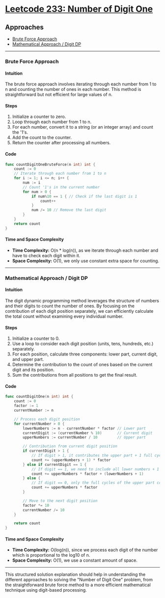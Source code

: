 # [Leetcode 233: Number of Digit One](https://leetcode.com/problems/number-of-digit-one/)

## Approaches
- [Brute Force Approach](#brute-force-approach)
- [Mathematical Approach / Digit DP](#mathematical-approach--digit-dp)

---

### Brute Force Approach

#### Intuition
The brute force approach involves iterating through each number from 1 to n and counting the number of ones in each number. This method is straightforward but not efficient for large values of n.

#### Steps
1. Initialize a counter to zero.
2. Loop through each number from 1 to n.
3. For each number, convert it to a string (or an integer array) and count the '1's.
4. Add the count to the counter.
5. Return the counter after processing all numbers.

#### Code
```go
func countDigitOneBruteForce(n int) int {
    count := 0
    // Iterate through each number from 1 to n
    for i := 1; i <= n; i++ {
        num := i
        // Count '1's in the current number
        for num > 0 {
            if num%10 == 1 { // Check if the last digit is 1
                count++
            }
            num /= 10 // Remove the last digit
        }
    }
    return count
}
```

#### Time and Space Complexity
- **Time Complexity:** O(n * log(n)), as we iterate through each number and have to check each digit within it.
- **Space Complexity:** O(1), we only use constant extra space for counting.

---

### Mathematical Approach / Digit DP

#### Intuition
The digit dynamic programming method leverages the structure of numbers and their digits to count the number of ones. By focusing on the contribution of each digit position separately, we can efficiently calculate the total count without examining every individual number.

#### Steps
1. Initialize a counter to 0.
2. Use a loop to consider each digit position (units, tens, hundreds, etc.) separately.
3. For each position, calculate three components: lower part, current digit, and upper part.
4. Determine the contribution to the count of ones based on the current digit and its position.
5. Sum the contributions from all positions to get the final result.

#### Code
```go
func countDigitOne(n int) int {
    count := 0
    factor := 1
    currentNumber := n

    // Process each digit position
    for currentNumber > 0 {
        lowerNumbers := n - currentNumber * factor // Lower part
        currentDigit := (currentNumber % 10)       // Current digit
        upperNumbers := currentNumber / 10         // Upper part

        // Contribution from current digit position
        if currentDigit > 1 {
            // If digit > 1, it contributes the upper part + 1 full cycles of 1 occurrence
            count += (upperNumbers + 1) * factor
        } else if currentDigit == 1 {
            // If digit == 1, we need to include all lower numbers + 1 additional occurrence
            count += upperNumbers * factor + (lowerNumbers + 1)
        } else {
            // If digit == 0, only the full cycles of the upper part contribute
            count += upperNumbers * factor
        }

        // Move to the next digit position
        factor *= 10
        currentNumber /= 10
    }

    return count
}
```

#### Time and Space Complexity
- **Time Complexity:** O(log(n)), since we process each digit of the number which is proportional to the log10 of n.
- **Space Complexity:** O(1), we use a constant amount of space.

---

This structured solution explanation should help in understanding the different approaches to solving the "Number of Digit One" problem, from the straightforward brute force method to a more efficient mathematical technique using digit-based processing.

